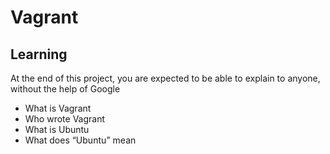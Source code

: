 # Vagrant 
## Learning 
At the end of this project, you are expected to be able to explain to anyone, without the help of Google
* What is Vagrant
* Who wrote Vagrant
* What is Ubuntu
* What does “Ubuntu” mean 
